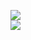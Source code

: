 [![](https://img.shields.io/badge/Made%20With-Github%20Spray-lightgrey.svg?style=for-the-badge&logo=github)](https://github.com/Annihil/github-spray#2901)  
[![](https://i.imgur.com/2DrTn0Z.gif)](https://github.com/Annihil/github-spray)